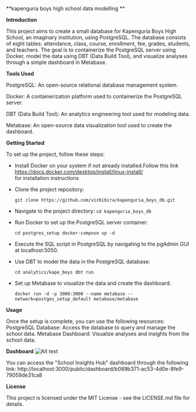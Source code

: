 **kapenguria boys high school data modelling **

**Introduction**

This project aims to create a small database for Kapenguria Boys High School, an imaginary institution, using PostgreSQL. The database consists of eight tables: attendance, class, course, enrollment, fee, grades, students, and teachers. The goal is to containerize the PostgreSQL server using Docker, model the data using DBT (Data Build Tool), and visualize analyses through a simple dashboard in Metabase.

**Tools Used**

PostgreSQL: An open-source relational database management system.

Docker: A containerization platform used to containerize the PostgreSQL server.

DBT (Data Build Tool): An analytics engineering tool used for modeling data.

Metabase: An open-source data visualization tool used to create the dashboard.

**Getting Started**

To set up the project, follow these steps:
- Install Docker on your system if not already installed.Follow this link https://docs.docker.com/desktop/install/linux-install/  
 for installation instructions
- Clone the project repository:
  
   ```git clone https://github.com/vicKibira/kapenguria_boys_db.git```
- Navigate to the project directory:
   ```cd kapenguria_boys_db```
   
- Run Docker to set up the PostgreSQL server container:
  
   ```cd postgres_setup docker-compose up -d```
   
- Execute the SQL script in PostgreSQL by navigating to the pgAdmin GUI at localhost:5050.
  
- Use DBT to model the data in the PostgreSQL database:
  
  ```cd analytics/kape_boys dbt run```
- Set up Metabase to visualize the data and create the dashboard.

  ```docker run -d -p 3000:3000 --name metabase --network=postges_setup_default metabase/metabase```
  
**Usage**

Once the setup is complete, you can use the following resources:
PostgreSQL Database: Access the database to query and manage the school data.
Metabase Dashboard: Visualize analyses and insights from the school data.

**Dashboard**
![Alt text](modified_school.png)


 You can access the "School Insights Hub" dashboard through the following link: 
  http://localhost:3000/public/dashboard/b089b371-ac53-4d0e-8fe9-79059de31ca8

**License**

This project is licensed under the MIT License - see the LICENSE.md file for details.

